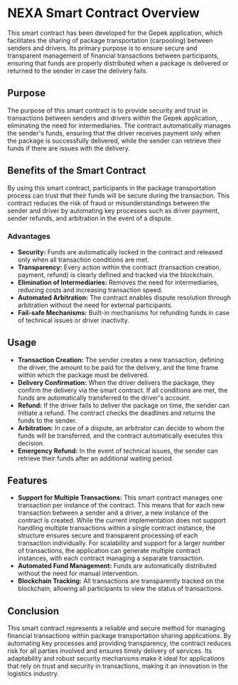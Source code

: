 # NEXA Smart Contract Overview

This smart contract has been developed for the Gepek application, which facilitates the sharing of package transportation (carpooling) between senders and drivers. Its primary purpose is to ensure secure and transparent management of financial transactions between participants, ensuring that funds are properly distributed when a package is delivered or returned to the sender in case the delivery fails.

## Purpose

The purpose of this smart contract is to provide security and trust in transactions between senders and drivers within the Gepek application, eliminating the need for intermediaries. The contract automatically manages the sender's funds, ensuring that the driver receives payment only when the package is successfully delivered, while the sender can retrieve their funds if there are issues with the delivery.

## Benefits of the Smart Contract

By using this smart contract, participants in the package transportation process can trust that their funds will be secure during the transaction. This contract reduces the risk of fraud or misunderstandings between the sender and driver by automating key processes such as driver payment, sender refunds, and arbitration in the event of a dispute.

### Advantages
- **Security:** Funds are automatically locked in the contract and released only when all transaction conditions are met.
- **Transparency:** Every action within the contract (transaction creation, payment, refund) is clearly defined and tracked via the blockchain.
- **Elimination of Intermediaries:** Removes the need for intermediaries, reducing costs and increasing transaction speed.
- **Automated Arbitration:** The contract enables dispute resolution through arbitration without the need for external participants.
- **Fail-safe Mechanisms:** Built-in mechanisms for refunding funds in case of technical issues or driver inactivity.

## Usage

- **Transaction Creation:** The sender creates a new transaction, defining the driver, the amount to be paid for the delivery, and the time frame within which the package must be delivered.
- **Delivery Confirmation:** When the driver delivers the package, they confirm the delivery via the smart contract. If all conditions are met, the funds are automatically transferred to the driver's account.
- **Refund:** If the driver fails to deliver the package on time, the sender can initiate a refund. The contract checks the deadlines and returns the funds to the sender.
- **Arbitration:** In case of a dispute, an arbitrator can decide to whom the funds will be transferred, and the contract automatically executes this decision.
- **Emergency Refund:** In the event of technical issues, the sender can retrieve their funds after an additional waiting period.

## Features

- **Support for Multiple Transactions:** This smart contract manages one transaction per instance of the contract. This means that for each new transaction between a sender and a driver, a new instance of the contract is created. While the current implementation does not support handling multiple transactions within a single contract instance, the structure ensures secure and transparent processing of each transaction individually. For scalability and support for a larger number of transactions, the application can generate multiple contract instances, with each contract managing a separate transaction.
- **Automated Fund Management:** Funds are automatically distributed without the need for manual intervention.
- **Blockchain Tracking:** All transactions are transparently tracked on the blockchain, allowing all participants to view the status of transactions.

## Conclusion

This smart contract represents a reliable and secure method for managing financial transactions within package transportation sharing applications. By automating key processes and providing transparency, the contract reduces risk for all parties involved and ensures timely delivery of services. Its adaptability and robust security mechanisms make it ideal for applications that rely on trust and security in transactions, making it an innovation in the logistics industry.
